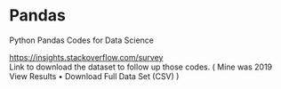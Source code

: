 # Pandas
Python Pandas Codes for Data Science


https://insights.stackoverflow.com/survey  
Link to download the dataset to follow up those codes.
( Mine was 2019
View Results • Download Full Data Set (CSV) )
